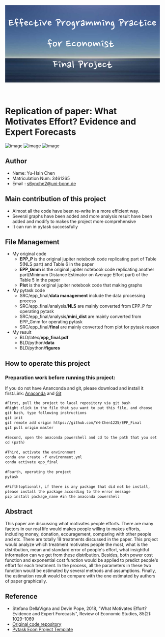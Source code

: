 <p align="center">
  <img src="https://github.com/YH-Chen1225/EPP_Final/blob/master/src/Effective_Programming_Practice_for_Economist%C2%A0Final_Project.png" alt="Sublime's custom image"/>
</p>

<br> Replication of paper: What Motivates Effort? Evidence and Expert Forecasts
=========

![image](https://img.shields.io/badge/Language-Python-brightgreen)
![image](https://img.shields.io/badge/Version-3.11-yellowgreen)
![image](https://img.shields.io/badge/Kernel-epp__final-orange)

## Author
- Name: Yu-Hsin Chen  
- Matriculation Num: 3461265
- Email : s6ynche2@uni-bonn.de 

## Main contribution of this project
- Almost all the code have been re-write in a more efficient way.
- Several graphs have been added and more analysis result have been added and modify to makes the project more comprehensive
- It can run in pytask successfully

## File Management
- My original code
  - **EPP_P** is the original jupiter notebook code replicating part of Table 5(NLS part) and Table 6 in the paper 
  - **EPP_Gmm** is the original jupiter notebook code replicating another part(Minimum Distance Estimator on Average Effort part) of the Table 5 in the paper
  - **Plot** is the original jupiter notebook code that making graphs
- My pytask code
  - SRC/epp_final/**data management** include the data processing process
  - SRC/epp_final/analysis/**NLS** are mainly converted from EPP_P for operating pytask
  - SRC/epp_final/analysis/**mini_dist** are mainly converted from EPP_Gmm for operating pytask
  - SRC/epp_final/**final** are mainly converted from plot for pytask reason
- My result
  - BLD/latex/**epp_final.pdf**
  - BLD/python/**data**
  - BLD/python/**figures**

## How to operate this project
### Preparation work before running this project:
If you do not have Ananconda and git, please download and install it first.Link:
[Anaconda](https://www.anaconda.com/) and [Git](https://git-scm.com/)

```
#First, pull the project to lacal repository via git bash
#Right click in the file that you want to put this file, and choose git bash, type following instructions
git init 
git remote add origin https://github.com/YH-Chen1225/EPP_Final
git pull origin master

#Second, open the anaconda powershell and cd to the path that you set
cd (path)

#Third, activate the environment
conda env create -f environment.yml
conda activate epp_final

#Fourth, operating the project
pytask

#Fifth(optional), if there is any package that did not be install, please install the package according to the error message
pip install package_name #in the anaconda powershell
```

## Abstract
  This paper are discussing what motivates people efforts. There are many factors in our real life would makes people willing to makes efforts, including money, donation, ecouragement, comparing with other people and etc. There are totally 18 treatments discussed in the paper. This project would analyze which
  treatment motivates people the most, what is the distribution, mean and standard error of people's effort, what insightful information can we get from these distribution. Besides, both power cost function and exponential cost function would be applied to predict people's effort for each treatment. In the process, all the parameters in these two function would be estimated by several methods and assumptions. Finally, the estimation result would be compare with the one estimated by authors of paper graphically. 

## Reference
- Stefano DellaVigna and Devin Pope, 2018, "What Motivates Effort? Evidence and Expert Forecasts", Review of Economic Studies, 85(2): 1029–1069
- [Original code repository](https://github.com/MassimilianoPozzi/python_julia_structural_behavioral_economics)
- [Pytask Econ Project Template](https://github.com/OpenSourceEconomics/econ-project-templates)
